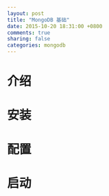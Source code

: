```yaml
---
layout: post
title: "MongoDB 基础"
date: 2015-10-20 18:31:00 +0800
comments: true
sharing: false
categories: mongodb
---
```


# 介绍

# 安装

# 配置

# 启动
